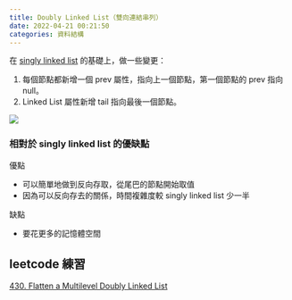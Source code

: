 ```yaml
---
title: Doubly Linked List（雙向連結串列）
date: 2022-04-21 00:21:50
categories: 資料結構
---
```


在 [singly linked list](https://rock070.github.io/blog.rock070/2022/04/20/linked-list/) 的基礎上，做一些變更：

1. 每個節點都新增一個 prev 屬性，指向上一個節點，第一個節點的 prev 指向 null。
2. Linked List 屬性新增 tail 指向最後一個節點。

![](https://i.imgur.com/RNy8pQg.png)

### 相對於 singly linked list 的優缺點

優點
- 可以簡單地做到反向存取，從尾巴的節點開始取值
- 因為可以反向存去的關係，時間複雜度較 singly linked list 少一半

缺點
- 要花更多的記憶體空間

## leetcode 練習

[430. Flatten a Multilevel Doubly Linked List](https://leetcode.com/problems/flatten-a-multilevel-doubly-linked-list/)